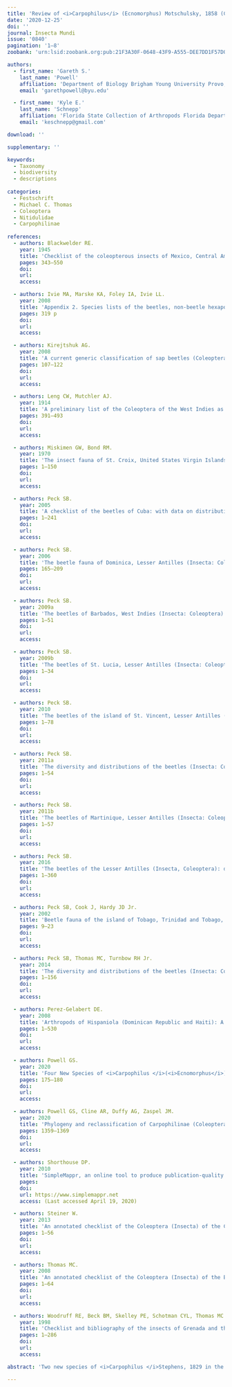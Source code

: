 ```yaml
---
title: 'Review of <i>Carpophilus</i> (Ecnomorphus) Motschulsky, 1858 (Coleoptera: Nitidulidae: Carpophilinae) in the West Indies'
date: '2020-12-25'
doi: ''
journal: Insecta Mundi
issue: '0840'
pagination: '1–8'
zoobank: 'urn:lsid:zoobank.org:pub:21F3A30F-0648-43F9-A555-DEE7DD1F57D0'

authors:
  - first_name: 'Gareth S.'
    last_name: 'Powell'
    affiliation: 'Department of Biology Brigham Young University Provo, UT, USA'
    email: 'garethpowell@byu.edu'

  - first_name: 'Kyle E.'
    last_name: 'Schnepp'
    affiliation: 'Florida State Collection of Arthropods Florida Department of Agriculture and Consumer Services Gainesville, FL, USA'
    email: 'keschnepp@gmail.com'

download: ''

supplementary: ''

keywords:
  - Taxonomy
  - biodiversity
  - descriptions
  
categories:
  - Festschrift
  - Michael C. Thomas
  - Coleoptera
  - Nitidulidae
  - Carpophilinae
  
references:
  - authors: Blackwelder RE.
    year: 1945
    title: 'Checklist of the coleopterous insects of Mexico, Central America, the West Indies, and South America. Part 3. United States National Museum Bulletin 185'
    pages: 343–550
    doi: 
    url: 
    access: 

  - authors: Ivie MA, Marske KA, Foley IA, Ivie LL.
    year: 2008
    title: 'Appendix 2. Species lists of the beetles, non-beetle hexapods and non-hexapod invertebrates of Montserrat. p. 237–311. <i>In</i>: Young RP (ed.). A biodiversity assessment of the Centre Hills, Montserrat. Durrell Conservation Monograph No. 1. Durrell Wildlife Conservation Trust; Jersey, Channel Islands'
    pages: 319 p
    doi: 
    url: 
    access: 

  - authors: Kirejtshuk AG.
    year: 2008
    title: 'A current generic classification of sap beetles (Coleoptera, Nitidulidae). Zoosystematica Rossica 17(1)'
    pages: 107–122
    doi: 
    url: 
    access: 

  - authors: Leng CW, Mutchler AJ.
    year: 1914
    title: 'A preliminary list of the Coleoptera of the West Indies as recorded to Jan. 1, 1914. Bulletin of the American Museum of Natural History 35(30)'
    pages: 391–493
    doi: 
    url: 
    access: 

  - authors: Miskimen GW, Bond RM.
    year: 1970
    title: 'The insect fauna of St. Croix, United States Virgin Islands. Scientific Survey of Porto Rico and the Virgin Island (New York Academy of Science) 13 (part 1)'
    pages: 1–150
    doi: 
    url: 
    access: 

  - authors: Peck SB.
    year: 2005
    title: 'A checklist of the beetles of Cuba: with data on distributions and bionomics (Insecta, Coleoptera). Arthropods of Florida and Neighboring Land Areas 18'
    pages: 1–241
    doi: 
    url: 
    access: 

  - authors: Peck SB.
    year: 2006
    title: 'The beetle fauna of Dominica, Lesser Antilles (Insecta: Coleoptera): diversity and distribution. Insecta Mundi 0020'
    pages: 165–209
    doi: 
    url: 
    access: 

  - authors: Peck SB.
    year: 2009a
    title: 'The beetles of Barbados, West Indies (Insecta: Coleoptera): diversity, distribution and faunal structure. Insecta Mundi 0074'
    pages: 1–51
    doi: 
    url: 
    access: 

  - authors: Peck SB.
    year: 2009b
    title: 'The beetles of St. Lucia, Lesser Antilles (Insecta: Coleoptera): diversity and distribution. Insecta Mundi 0106'
    pages: 1–34
    doi: 
    url: 
    access: 

  - authors: Peck SB.
    year: 2010
    title: 'The beetles of the island of St. Vincent, Lesser Antilles (Insecta: Coleoptera): diversity and distribution. Insecta Mundi 0144'
    pages: 1–78
    doi: 
    url: 
    access: 

  - authors: Peck SB.
    year: 2011a
    title: 'The diversity and distributions of the beetles (Insecta: Coleoptera) of the northern Leeward Islands, Lesser Antilles (Anguilla, Antigua, Barbuda, Nevis, Saba, St. Barthélemy, St. Eustatius, St. Kitts, and St. Martin-St. Maarten). Insecta Mundi 0159'
    pages: 1–54
    doi: 
    url: 
    access: 

  - authors: Peck SB.
    year: 2011b
    title: 'The beetles of Martinique, Lesser Antilles (Insecta: Coleoptera); diversity and distributions. Insecta Mundi 0178'
    pages: 1–57
    doi: 
    url: 
    access: 

  - authors: Peck SB.
    year: 2016
    title: 'The beetles of the Lesser Antilles (Insecta, Coleoptera): diversity and distributions. Insecta Mundi 0460'
    pages: 1–360
    doi: 
    url: 
    access: 

  - authors: Peck SB, Cook J, Hardy JD Jr.
    year: 2002
    title: 'Beetle fauna of the island of Tobago, Trinidad and Tobago, West Indies. Insecta Mundi 16'
    pages: 9–23
    doi: 
    url: 
    access: 

  - authors: Peck SB, Thomas MC, Turnbow RH Jr.
    year: 2014
    title: 'The diversity and distributions of the beetles (Insecta: Coleoptera) of the Guadeloupe Archipelago (Grande-Terre, Basse-Terre, La Désirade, Marie-Galante, Les Saintes, and Petite-Terre), Lesser Antilles. Insecta Mundi 0352'
    pages: 1–156
    doi: 
    url: 
    access: 

  - authors: Perez-Gelabert DE.
    year: 2008
    title: 'Arthropods of Hispaniola (Dominican Republic and Haiti): A checklist and bibliography. Zootaxa 1831'
    pages: 1–530
    doi: 
    url: 
    access: 

  - authors: Powell GS.
    year: 2020
    title: 'Four New Species of <i>Carpophilus </i>(<i>Ecnomorphus</i>) Motschulsky (Coleoptera: Nitidulidae: Carpophilinae) from the New World. The Coleopterists Bulletin 74(1)'
    pages: 175–180
    doi: 
    url: 
    access: 

  - authors: Powell GS, Cline AR, Duffy AG, Zaspel JM.
    year: 2020
    title: 'Phylogeny and reclassification of Carpophilinae (Coleoptera: Nitidulidae), with insights into the origins of anthophily. Zoological Journal of the Linnean Society 189(4)'
    pages: 1359–1369
    doi: 
    url: 
    access: 

  - authors: Shorthouse DP.
    year: 2010
    title: 'SimpleMappr, an online tool to produce publication-quality point maps.'
    pages: 
    doi: 
    url: https://www.simplemappr.net
    access: (Last accessed April 19, 2020)

  - authors: Steiner W.
    year: 2013
    title: 'An annotated checklist of the Coleoptera (Insecta) of the Cayman Islands, West Indies. Insecta Mundi 0280'
    pages: 1–56
    doi: 
    url: 
    access: 

  - authors: Thomas MC.
    year: 2008
    title: 'An annotated checklist of the Coleoptera (Insecta) of the Bahamas. Insecta Mundi 0034'
    pages: 1–64
    doi: 
    url: 
    access: 

  - authors: Woodruff RE, Beck BM, Skelley PE, Schotman CYL, Thomas MC.
    year: 1998
    title: 'Checklist and bibliography of the insects of Grenada and the Grenadines. Center for Systematic Entomology Memoirs 2'
    pages: 1–286
    doi: 
    url: 
    access: 

abstract: 'Two new species of <i>Carpophilus </i>Stephens, 1829 in the subgenus <i>Ecnomorphus </i>Motschulsky, 1858 (Coleoptera: Nitidulidae) were recovered in material from the Caribbean. Descriptions and detailed diagnoses are provided for <i>Carpophilus </i>(<i>Ecnomorphus</i>) <i>jamaicensis </i>Powell and Schnepp, new species and <i>Carpophilus </i>(<i>Ecnomorphus</i>) <i>thomasi </i>Powell and Schnepp, new species. A key to the <i>Carpophilus </i>(<i>Ecnomor¬phus</i>) of the West Indies is appended.'

---
```


